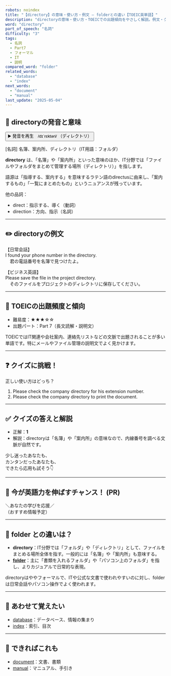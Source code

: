 ```yaml
---
robots: noindex
title: "【directory】の意味・使い方・例文 ― folderとの違い【TOEIC英単語】"
description: "directoryの意味・使い方・TOEICでの出題傾向をやさしく解説。例文・クイズ付きでfolderとの違いもわかりやすく学べます。"
word: "directory"
part_of_speech: "名詞"
difficulty: "3"
tags:
  - 名詞
  - Part7
  - フォーマル
  - IT
  - 説明
compared_word: "folder"
related_words:
  - "database"
  - "index"
next_words:
  - "document"
  - "manual"
last_update: "2025-05-04"
---
```


## 🔰 directoryの発音と意味

<button class="play-audio" onclick="playTTS('directory')">
  <span class="play-audio-main">
    ▶️ 発音を再生　/dɪˈrɛktəri/
  </span>
  <span class="play-audio-sub">
    （ディレクトリ）
  </span>
</button>

[名詞] 名簿、案内所、ディレクトリ（IT用語：フォルダ）

**directory** は、「名簿」や「案内所」といった意味のほか、IT分野では「ファイルやフォルダをまとめて管理する場所（ディレクトリ）」を指します。

語源は「指導する、案内する」を意味するラテン語のdirectusに由来し、「案内するもの」「一覧にまとめたもの」というニュアンスが残っています。

他の品詞：  
- direct：指示する、導く（動詞）
- direction：方向、指示（名詞）

---

## ✏️ directoryの例文

【日常会話】  
I found your phone number in the directory.  
　君の電話番号を名簿で見つけたよ。

【ビジネス英語】  
Please save the file in the project directory.  
　そのファイルをプロジェクトのディレクトリに保存してください。

---

## 🎯 TOEICの出題頻度と傾向

- 難易度：★★★☆☆
- 出題パート：Part 7（長文読解・説明文）

TOEICではIT関連や会社案内、連絡先リストなどの文脈で出題されることが多い単語です。特にメールやファイル管理の説明文でよく見かけます。

---

## ❓ クイズに挑戦！

正しい使い方はどっち？

1. Please check the company directory for his extension number.  
2. Please check the company directory to print the document.

---

## ✅ クイズの答えと解説

- 正解：**1**
- 解説：directoryは「名簿」や「案内所」の意味なので、内線番号を調べる文脈が自然です。

少し迷ったあなたも、  
カンタンだったあなたも、  
できたら応用も試そう👇️

---

## 🚀 今が英語力を伸ばすチャンス！ (PR)

<div class="info-center">
＼あなたの学びを応援／<br>  
（おすすめ情報予定）
</div>

---

## 🤔  folder との違いは？

- **directory**：IT分野では「フォルダ」や「ディレクトリ」として、ファイルをまとめる場所全体を指す。一般的には「名簿」や「案内所」も意味する。
- **[folder](/word/folder/)**：主に「書類を入れるフォルダ」や「パソコン上のフォルダ」を指し、よりカジュアルで日常的な表現。

directoryはややフォーマルで、ITや公式な文書で使われやすいのに対し、folderは日常会話やパソコン操作でよく使われます。

---

## 🧩 あわせて覚えたい

- [database](/word/database/)：データベース、情報の集まり
- [index](/word/index/)：索引、目次

---

## 📖 できればこれも

- [document](/word/document/)：文書、書類
- [manual](/word/manual/)：マニュアル、手引き

<!-- cvid: aid44_bid37 -->
